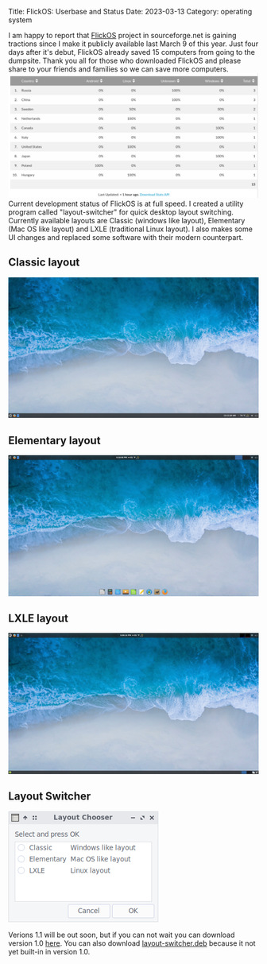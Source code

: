 Title: FlickOS: Userbase and Status
Date: 2023-03-13
Category: operating system

I am happy to report that [FlickOS](https://sourceforge.net/projects/flickos/) project in sourceforge.net is gaining tractions since I make it publicly available last March 9 of this year. Just four days after it's debut, FlickOS already saved 15 computers from going to the dumpsite. Thank you all for those who downloaded FlickOS and please share to your friends and families so we can save more computers. 
![Downloads](/images/downloads.png)
Current development status of FlickOS is at full speed. I created a utility program called "layout-switcher" for quick desktop layout switching. Currently available layouts are Classic (windows like layout), Elementary (Mac OS like layout) and LXLE (traditional Linux layout). I also makes some UI changes and replaced some software with their modern counterpart.
## Classic layout
![Classic layout](/images/classic.png)
## Elementary layout
![Elementary](/images/elementary.png)
## LXLE layout
![LXLE](/images/lxle.png)
## Layout Switcher
![Layout Switcher](/images/layout-switcher.png)

Verions 1.1 will be out soon, but if you can not wait you can download version 1.0 [here](https://sourceforge.net/projects/flickos/files/flick-layout-switcher.deb/download). You can also download [layout-switcher.deb](https://sourceforge.net/projects/flickos/files/flick-layout-switcher.deb/download) because it not yet built-in in version 1.0.